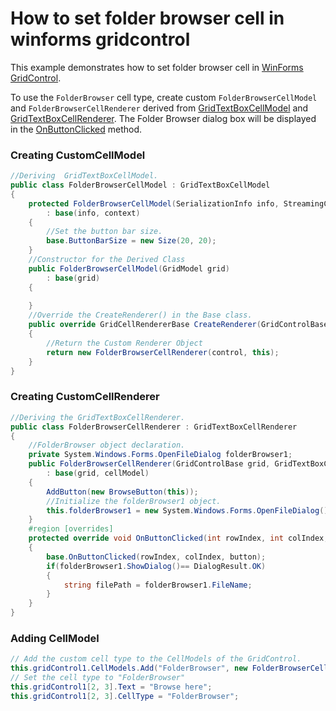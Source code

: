 # How to set folder browser cell in winforms gridcontrol

This example demonstrates how to set folder browser cell in [WinForms GridControl](https://www.syncfusion.com/winforms-ui-controls/grid-control).

To use the `FolderBrowser` cell type, create custom `FolderBrowserCellModel` and `FolderBrowserCellRenderer` derived from [GridTextBoxCellModel](https://help.syncfusion.com/cr/windowsforms/Syncfusion.Windows.Forms.Grid.GridTextBoxCellModel.html) and [GridTextBoxCellRenderer](https://help.syncfusion.com/cr/windowsforms/Syncfusion.Windows.Forms.Grid.GridTextBoxCellRenderer.html). The Folder Browser dialog box will be displayed in the [OnButtonClicked](https://help.syncfusion.com/cr/windowsforms/Syncfusion.Windows.Forms.Grid.GridCellRendererBase.html#Syncfusion_Windows_Forms_Grid_GridCellRendererBase_OnButtonClicked_System_Int32_System_Int32_System_Int32_) method.

### Creating CustomCellModel

``` c#
//Deriving  GridTextBoxCellModel. 
public class FolderBrowserCellModel : GridTextBoxCellModel
{
    protected FolderBrowserCellModel(SerializationInfo info, StreamingContext context)
        : base(info, context)
    {
        //Set the button bar size.
        base.ButtonBarSize = new Size(20, 20);
    }
    //Constructor for the Derived Class
    public FolderBrowserCellModel(GridModel grid)
        : base(grid)
    { 
 
    }
    //Override the CreateRenderer() in the Base class.
    public override GridCellRendererBase CreateRenderer(GridControlBase control)
    {
        //Return the Custom Renderer Object
        return new FolderBrowserCellRenderer(control, this);
    }
}
```

### Creating CustomCellRenderer

``` c#
//Deriving the GridTextBoxCellRenderer.
public class FolderBrowserCellRenderer : GridTextBoxCellRenderer
{
    //FolderBrowser object declaration.
    private System.Windows.Forms.OpenFileDialog folderBrowser1;
    public FolderBrowserCellRenderer(GridControlBase grid, GridTextBoxCellModel cellModel)
        : base(grid, cellModel)
    {
        AddButton(new BrowseButton(this));
        //Initialize the folderBrowser1 object.
        this.folderBrowser1 = new System.Windows.Forms.OpenFileDialog();
    }
    #region [overrides]        
    protected override void OnButtonClicked(int rowIndex, int colIndex, int button)
    {
        base.OnButtonClicked(rowIndex, colIndex, button);
        if(folderBrowser1.ShowDialog()== DialogResult.OK)
        {
            string filePath = folderBrowser1.FileName;     
        }         
    }    
}
```

### Adding CellModel

``` c#
// Add the custom cell type to the CellModels of the GridControl.
this.gridControl1.CellModels.Add("FolderBrowser", new FolderBrowserCellModel(gridControl1.Model));
// Set the cell type to "FolderBrowser"
this.gridControl1[2, 3].Text = "Browse here";
this.gridControl1[2, 3].CellType = "FolderBrowser";
```